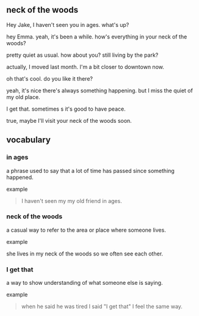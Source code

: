 ## neck of the woods

 Hey Jake, I haven't seen you in ages. what's up?

hey Emma. yeah, it's been a while. how's everything in your neck of the woods?

pretty quiet as usual. how about you? still living by the park?

actually, I moved last month. I'm a bit closer to downtown now.

oh that's cool. do you like it there?

yeah, it's nice there's always something happening. but I miss the quiet of my old place.

I get that. sometimes s it's good to have peace.

true, maybe I'll visit your neck of the woods soon.

## vocabulary

### in ages

a phrase used to say that a lot of time has passed since something happened.

example 

> I haven't seen my my old friend in ages.

### neck of the woods

a casual way to refer to the area or place where someone lives.

example

she lives in my neck of the woods so we often see each other. 

### I get that

a way to show understanding of what someone else is saying.

example

> when he said he was tired I said "I get that" I feel the same way.

